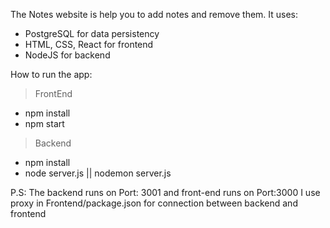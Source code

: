 The Notes website is help you to add notes and remove them.
It uses:
- PostgreSQL for data persistency
- HTML, CSS, React for frontend
- NodeJS for backend

How to run the app: 
>FrontEnd
- npm install
- npm start

>Backend
- npm install
- node server.js || nodemon server.js

P.S: The backend runs on Port: 3001 and front-end runs on Port:3000
I use proxy in Frontend/package.json for connection between backend and frontend